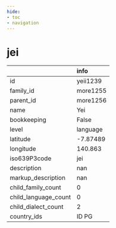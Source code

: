 ```yaml
---
hide:
- toc
- navigation
---
```

# jei
|                      | info     |
|:---------------------|:---------|
| id                   | yeii1239 |
| family_id            | more1255 |
| parent_id            | more1256 |
| name                 | Yei      |
| bookkeeping          | False    |
| level                | language |
| latitude             | -7.87489 |
| longitude            | 140.863  |
| iso639P3code         | jei      |
| description          | nan      |
| markup_description   | nan      |
| child_family_count   | 0        |
| child_language_count | 0        |
| child_dialect_count  | 2        |
| country_ids          | ID PG    |